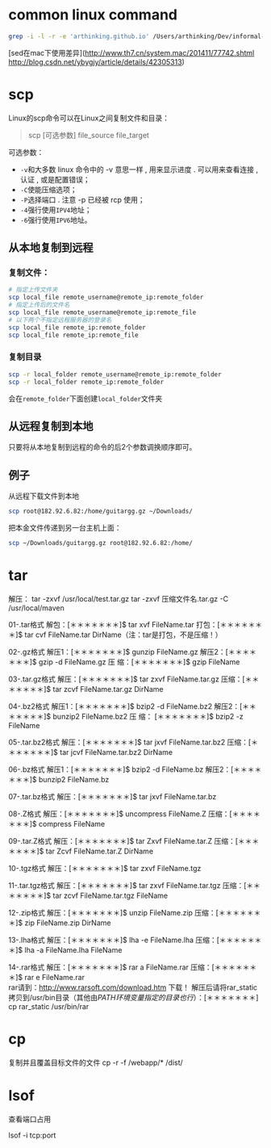 # common linux command

```bash
grep -i -l -r -e 'arthinking.github.io' /Users/arthinking/Dev/informal-essay-github/* | xargs sed -i "" "s/arthinking.github.io/informal-essay/g"
```

[sed在mac下使用差异](http://www.th7.cn/system.mac/201411/77742.shtml
http://blog.csdn.net/ybygjy/article/details/42305313)


# scp

Linux的scp命令可以在Linux之间复制文件和目录：

> scp [可选参数] file_source file_target

可选参数：

* `-v`和大多数 linux 命令中的 -v 意思一样 , 用来显示进度 . 可以用来查看连接 , 认证 , 或是配置错误；* `-C`使能压缩选项；* `-P`选择端口 . 注意 -p 已经被 rcp 使用；* `-4`强行使用`IPV4`地址；* `-6`强行使用`IPV6`地址。

## 从本地复制到远程

### 复制文件：
```bash
# 指定上传文件夹
scp local_file remote_username@remote_ip:remote_folder # 指定上传后的文件名scp local_file remote_username@remote_ip:remote_file 
# 以下两个不指定远程服务器的登录名scp local_file remote_ip:remote_folder scp local_file remote_ip:remote_file 
```

### 复制目录

```bash
scp -r local_folder remote_username@remote_ip:remote_folder scp -r local_folder remote_ip:remote_folder 
```

会在`remote_folder`下面创建`local_folder`文件夹

## 从远程复制到本地

只要将从本地复制到远程的命令的后2个参数调换顺序即可。

## 例子
从远程下载文件到本地

```bash
scp root@182.92.6.82:/home/guitargg.gz ~/Downloads/
```

把本金文件传递到另一台主机上面：

```bash
scp ~/Downloads/guitargg.gz root@182.92.6.82:/home/
```

# tar
解压：
tar -zxvf /usr/local/test.tar.gz
tar -zxvf 压缩文件名.tar.gz -C /usr/local/maven

01-.tar格式
解包：[＊＊＊＊＊＊＊]$ tar xvf FileName.tar
打包：[＊＊＊＊＊＊＊]$ tar cvf FileName.tar DirName（注：tar是打包，不是压缩！）

02-.gz格式
解压1：[＊＊＊＊＊＊＊]$ gunzip FileName.gz
解压2：[＊＊＊＊＊＊＊]$ gzip -d FileName.gz
压 缩：[＊＊＊＊＊＊＊]$ gzip FileName

03-.tar.gz格式
解压：[＊＊＊＊＊＊＊]$ tar zxvf FileName.tar.gz
压缩：[＊＊＊＊＊＊＊]$ tar zcvf FileName.tar.gz DirName

04-.bz2格式
解压1：[＊＊＊＊＊＊＊]$ bzip2 -d FileName.bz2
解压2：[＊＊＊＊＊＊＊]$ bunzip2 FileName.bz2
压 缩： [＊＊＊＊＊＊＊]$ bzip2 -z FileName

05-.tar.bz2格式
解压：[＊＊＊＊＊＊＊]$ tar jxvf FileName.tar.bz2
压缩：[＊＊＊＊＊＊＊]$ tar jcvf FileName.tar.bz2 DirName

06-.bz格式
解压1：[＊＊＊＊＊＊＊]$ bzip2 -d FileName.bz
解压2：[＊＊＊＊＊＊＊]$ bunzip2 FileName.bz

07-.tar.bz格式
解压：[＊＊＊＊＊＊＊]$ tar jxvf FileName.tar.bz

08-.Z格式
解压：[＊＊＊＊＊＊＊]$ uncompress FileName.Z
压缩：[＊＊＊＊＊＊＊]$ compress FileName

09-.tar.Z格式
解压：[＊＊＊＊＊＊＊]$ tar Zxvf FileName.tar.Z
压缩：[＊＊＊＊＊＊＊]$ tar Zcvf FileName.tar.Z DirName

10-.tgz格式
解压：[＊＊＊＊＊＊＊]$ tar zxvf FileName.tgz

11-.tar.tgz格式
解压：[＊＊＊＊＊＊＊]$ tar zxvf FileName.tar.tgz
压缩：[＊＊＊＊＊＊＊]$ tar zcvf FileName.tar.tgz FileName

12-.zip格式
解压：[＊＊＊＊＊＊＊]$ unzip FileName.zip
压缩：[＊＊＊＊＊＊＊]$ zip FileName.zip DirName

13-.lha格式
解压：[＊＊＊＊＊＊＊]$ lha -e FileName.lha
压缩：[＊＊＊＊＊＊＊]$ lha -a FileName.lha FileName

14-.rar格式
解压：[＊＊＊＊＊＊＊]$ rar a FileName.rar
压缩：[＊＊＊＊＊＊＊]$ rar e FileName.rar     
rar请到：http://www.rarsoft.com/download.htm 下载！
解压后请将rar_static拷贝到/usr/bin目录（其他由$PATH环境变量
指定的目录也行）：[＊＊＊＊＊＊＊]$ cp rar_static /usr/bin/rar

# cp

复制并且覆盖目标文件的文件
cp -r -f /webapp/* /dist/

# lsof

查看端口占用

lsof -i tcp:port







